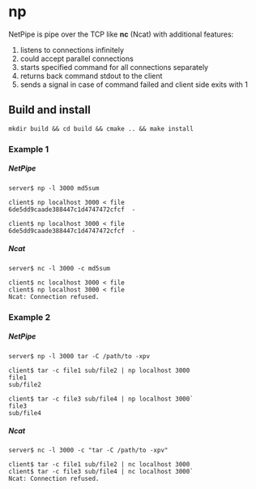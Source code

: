 # np

NetPipe is pipe over the TCP like **nc** (Ncat) with additional features:
1. listens to connections infinitely
1. could accept parallel connections 
1. starts specified command for all connections separately
1. returns back command stdout to the client
1. sends a signal in case of command failed and client side exits with 1

## Build and install

```
mkdir build && cd build && cmake .. && make install
```

### Example 1
##### NetPipe
```
server$ np -l 3000 md5sum

client$ np localhost 3000 < file
6de5dd9caade388447c1d4747472cfcf  -

client$ np localhost 3000 < file
6de5dd9caade388447c1d4747472cfcf  -
```
##### Ncat
```
server$ nc -l 3000 -c md5sum

client$ nc localhost 3000 < file
client$ np localhost 3000 < file
Ncat: Connection refused.
```

### Example 2
##### NetPipe
```
server$ np -l 3000 tar -C /path/to -xpv

client$ tar -c file1 sub/file2 | np localhost 3000
file1
sub/file2

client$ tar -c file3 sub/file4 | np localhost 3000`
file3
sub/file4
```
##### Ncat
```
server$ nc -l 3000 -c "tar -C /path/to -xpv"

client$ tar -c file1 sub/file2 | nc localhost 3000
client$ tar -c file3 sub/file4 | nc localhost 3000`
Ncat: Connection refused.
```
